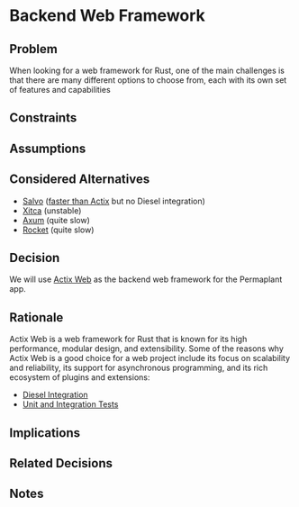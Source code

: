 # Backend Web Framework

## Problem

When looking for a web framework for Rust, one of the main challenges is that there are many different options to choose from, each with its own set of features and capabilities

## Constraints

## Assumptions

## Considered Alternatives

- [Salvo](https://salvo.rs/) ([faster than Actix](https://www.techempower.com/benchmarks/#section=data-r21&hw=ph&test=fortune) but no Diesel integration)
- [Xitca](https://github.com/HFQR/xitca-web) (unstable)
- [Axum](https://github.com/tokio-rs/axum) (quite slow)
- [Rocket](https://rocket.rs/) (quite slow)

## Decision

We will use [Actix Web](https://actix.rs/) as the backend web framework for the Permaplant app.

## Rationale

Actix Web is a web framework for Rust that is known for its high performance, modular design, and extensibility. 
Some of the reasons why Actix Web is a good choice for a web project include its focus on scalability and reliability, its support for asynchronous programming, and its rich ecosystem of plugins and extensions:

- [Diesel Integration](https://actix.rs/docs/databases)
- [Unit and Integration Tests](https://actix.rs/docs/testing)

## Implications

## Related Decisions

## Notes
